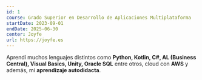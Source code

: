 ```yaml
---
id: 1
course: Grado Superior en Desarrollo de Aplicaciones Multiplataforma
startDate: 2023-09-01
endDate: 2025-06-30
center: Joyfe
url: https://joyfe.es
---
```



Aprendí muchos lenguajes distintos como **Python, Kotlin, C#, AL (Business Central), Visual Basics, Unity, Oracle SQL** entre otros, cloud con **AWS** y además, mi **aprendizaje autodidacta**.